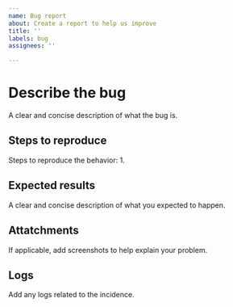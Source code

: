 ```yaml
---
name: Bug report
about: Create a report to help us improve
title: ''
labels: bug
assignees: ''

---
```


# **Describe the bug**
A clear and concise description of what the bug is.

## **Steps to reproduce**
Steps to reproduce the behavior:
1. 

## **Expected results**
A clear and concise description of what you expected to happen.

## **Attatchments**
If applicable, add screenshots to help explain your problem.

## **Logs**
Add any logs related to the incidence.
